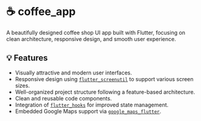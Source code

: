 # ☕ coffee_app

A beautifully designed coffee shop UI app built with Flutter, focusing on clean architecture, responsive design, and smooth user experience.

## 💡 Features
- Visually attractive and modern user interfaces.
- Responsive design using [`flutter_screenutil`](https://pub.dev/packages/flutter_screenutil) to support various screen sizes.
- Well-organized project structure following a feature-based architecture.
- Clean and reusable code components.
- Integration of [`flutter_hooks`](https://pub.dev/packages/flutter_hooks) for improved state management.
- Embedded Google Maps support via [`google_maps_flutter`](https://pub.dev/packages/google_maps_flutter).

